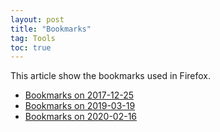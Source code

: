 ```yaml
---
layout: post
title: "Bookmarks"
tag: Tools
toc: true
---
```


This article show the bookmarks used in Firefox.

<!--more-->

* [Bookmarks on 2017-12-25](/docs/bookmarks_20171225.html)
* [Bookmarks on 2019-03-19](/docs/bookmarks_20190319.html)
* [Bookmarks on 2020-02-16](/docs/bookmarks_20200216.html)


